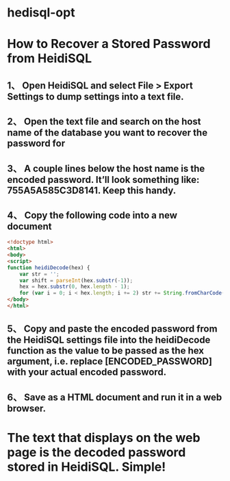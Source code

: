 # hedisql-opt

# How to Recover a Stored Password from HeidiSQL

## 1、 Open HeidiSQL and select File > Export Settings to dump settings into a text file.
## 2、 Open the text file and search on the host name of the database you want to recover the password for
## 3、 A couple lines below the host name is the encoded password. It’ll look something like: 755A5A585C3D8141. Keep this handy.
## 4、 Copy the following code into a new document

```html
<!doctype html>
<html>
<body>
<script>
function heidiDecode(hex) {
    var str = '';
    var shift = parseInt(hex.substr(-1));
    hex = hex.substr(0, hex.length - 1);
    for (var i = 0; i < hex.length; i += 2) str += String.fromCharCode(parseInt(hex.substr(i, 2), 16) - shift); return str; } document.write(heidiDecode('[ENCODED_PASSWORD]')); </script>
</body>
</html>
```
## 5、 Copy and paste the encoded password from the HeidiSQL settings file into the heidiDecode function as the value to be passed as the hex argument, i.e. replace [ENCODED_PASSWORD] with your actual encoded password.
## 6、 Save as a HTML document and run it in a web browser.

# The text that displays on the web page is the decoded password stored in HeidiSQL. Simple!
